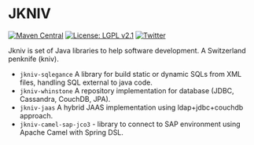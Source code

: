 JKNIV
=====

[![Maven Central](https://maven-badges.herokuapp.com/maven-central/net.sf.jkniv/jkniv/badge.svg)](https://maven-badges.herokuapp.com/maven-central/net.sf.jkniv/jkniv)
[![License: LGPL v2.1](https://img.shields.io/badge/License-LGPL%20v2_1-blue.svg)](https://www.gnu.org/licenses/lgpl-2.1)
[![Twitter](https://img.shields.io/twitter/follow/BeJkniv.svg?label=Follow&style=social)](https://twitter.com/BeJkniv)

Jkniv is set of Java libraries to help software development. A Switzerland penknife (kniv).


- `jkniv-sqlegance` A library for build static or dynamic SQLs from XML files, handling SQL external to java code.
- `jkniv-whinstone` A repository implementation for database (JDBC, Cassandra, CouchDB, JPA).
- `jkniv-jaas` A hybrid JAAS implementation using ldap+jdbc+couchdb approach.
- `jkniv-camel-sap-jco3` - library to connect to SAP environment using Apache Camel with Spring DSL.
